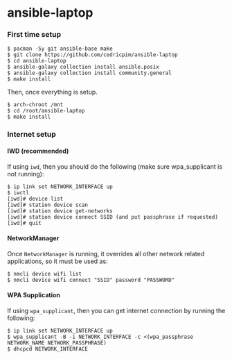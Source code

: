 # ansible-laptop

### First time setup

```
$ pacman -Sy git ansible-base make
$ git clone https://github.com/cedricpim/ansible-laptop
$ cd ansible-laptop
$ ansible-galaxy collection install ansible.posix
$ ansible-galaxy collection install community.general
$ make install
```

Then, once everything is setup.

```
$ arch-chroot /mnt
$ cd /root/ansible-laptop
$ make install
```

### Internet setup

#### IWD (recommended)

If using `iwd`, then you should do the following (make sure
wpa_supplicant is not running):

```
$ ip link set NETWORK_INTERFACE up
$ iwctl
[iwd]# device list
[iwd]# station device scan
[iwd]# station device get-networks
[iwd]# station device connect SSID (and put passphrase if requested)
[iwd]# quit
```

#### NetworkManager

Once `NetworkManager` is running, it overrides all other network related
applications, so it must be used as:

```
$ nmcli device wifi list
$ nmcli device wifi connect "SSID" password "PASSWORD"
```

#### WPA Supplication

If using `wpa_supplicant`, then you can get internet connection by
running the following:

```
$ ip link set NETWORK_INTERFACE up
$ wpa_supplicant -B -i NETWORK_INTERFACE -c <(wpa_passphrase NETWORK_NAME NETWORK_PASSPHRASE)
$ dhcpcd NETWORK_INTERFACE
```

